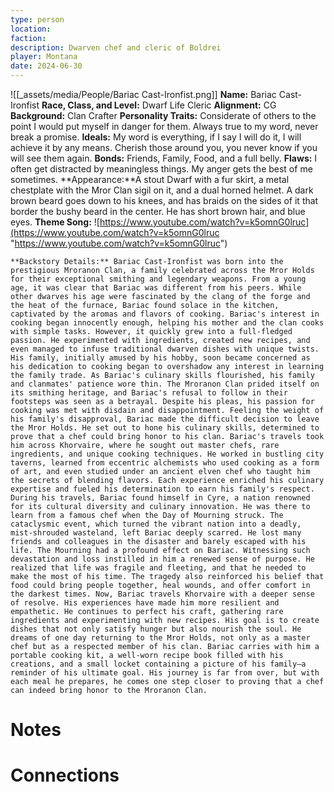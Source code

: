 ```yaml
---
type: person
location: 
faction: 
description: Dwarven chef and cleric of Boldrei
player: Montana
date: 2024-06-30
---
```

![[_assets/media/People/Bariac Cast-Ironfist.png]]
**Name:** Bariac Cast-Ironfist **Race, Class, and Level:** Dwarf Life Cleric **Alignment:** CG **Background:** Clan Crafter **Personality Traits:** Considerate of others to the point I would put myself in danger for them. Always true to my word, never break a promise. **Ideals:** My word is everything, if I say I will do it, I will achieve it by any means. Cherish those around you, you never know if you will see them again. **Bonds:** Friends, Family, Food, and a full belly. **Flaws:** I often get distracted by meaningless things. My anger gets the best of me sometimes. **Appearance:**A stout Dwarf with a fur skirt, a metal chestplate with the Mror Clan sigil on it, and a dual horned helmet. A dark brown beard goes down to his knees, and has braids on the sides of it that border the bushy beard in the center. He has short brown hair, and blue eyes. **Theme Song:** ![https://www.youtube.com/watch?v=k5omnG0lruc](https://www.youtube.com/watch?v=k5omnG0lruc "https://www.youtube.com/watch?v=k5omnG0lruc")
    
    
    **Backstory Details:** Bariac Cast-Ironfist was born into the prestigious Mroranon Clan, a family celebrated across the Mror Holds for their exceptional smithing and legendary weapons. From a young age, it was clear that Bariac was different from his peers. While other dwarves his age were fascinated by the clang of the forge and the heat of the furnace, Bariac found solace in the kitchen, captivated by the aromas and flavors of cooking. Bariac's interest in cooking began innocently enough, helping his mother and the clan cooks with simple tasks. However, it quickly grew into a full-fledged passion. He experimented with ingredients, created new recipes, and even managed to infuse traditional dwarven dishes with unique twists. His family, initially amused by his hobby, soon became concerned as his dedication to cooking began to overshadow any interest in learning the family trade. As Bariac's culinary skills flourished, his family and clanmates' patience wore thin. The Mroranon Clan prided itself on its smithing heritage, and Bariac's refusal to follow in their footsteps was seen as a betrayal. Despite his pleas, his passion for cooking was met with disdain and disappointment. Feeling the weight of his family's disapproval, Bariac made the difficult decision to leave the Mror Holds. He set out to hone his culinary skills, determined to prove that a chef could bring honor to his clan. Bariac's travels took him across Khorvaire, where he sought out master chefs, rare ingredients, and unique cooking techniques. He worked in bustling city taverns, learned from eccentric alchemists who used cooking as a form of art, and even studied under an ancient elven chef who taught him the secrets of blending flavors. Each experience enriched his culinary expertise and fueled his determination to earn his family's respect. During his travels, Bariac found himself in Cyre, a nation renowned for its cultural diversity and culinary innovation. He was there to learn from a famous chef when the Day of Mourning struck. The cataclysmic event, which turned the vibrant nation into a deadly, mist-shrouded wasteland, left Bariac deeply scarred. He lost many friends and colleagues in the disaster and barely escaped with his life. The Mourning had a profound effect on Bariac. Witnessing such devastation and loss instilled in him a renewed sense of purpose. He realized that life was fragile and fleeting, and that he needed to make the most of his time. The tragedy also reinforced his belief that food could bring people together, heal wounds, and offer comfort in the darkest times. Now, Bariac travels Khorvaire with a deeper sense of resolve. His experiences have made him more resilient and empathetic. He continues to perfect his craft, gathering rare ingredients and experimenting with new recipes. His goal is to create dishes that not only satisfy hunger but also nourish the soul. He dreams of one day returning to the Mror Holds, not only as a master chef but as a respected member of his clan. Bariac carries with him a portable cooking kit, a well-worn recipe book filled with his creations, and a small locket containing a picture of his family—a reminder of his ultimate goal. His journey is far from over, but with each meal he prepares, he comes one step closer to proving that a chef can indeed bring honor to the Mroranon Clan.

# Notes


# Connections


